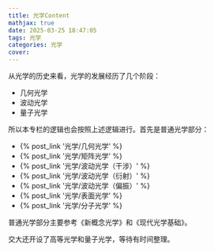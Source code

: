 ```yaml
---
title: 光学Content
mathjax: true
date: 2025-03-25 18:47:05
tags: 光学
categories: 光学
cover:
---
```


从光学的历史来看，光学的发展经历了几个阶段：
- 几何光学
- 波动光学
- 量子光学

所以本专栏的逻辑也会按照上述逻辑进行。首先是普通光学部分：
- {% post_link '光学/几何光学' %}
- {% post_link '光学/矩阵光学' %}
- {% post_link '光学/波动光学（干涉）' %}
- {% post_link '光学/波动光学（衍射）' %}
- {% post_link '光学/波动光学（偏振）' %}
- {% post_link '光学/表面光学' %}
- {% post_link '光学/分子光学' %}

普通光学部分主要参考《新概念光学》和《现代光学基础》。

交大还开设了高等光学和量子光学，等待有时间整理。



